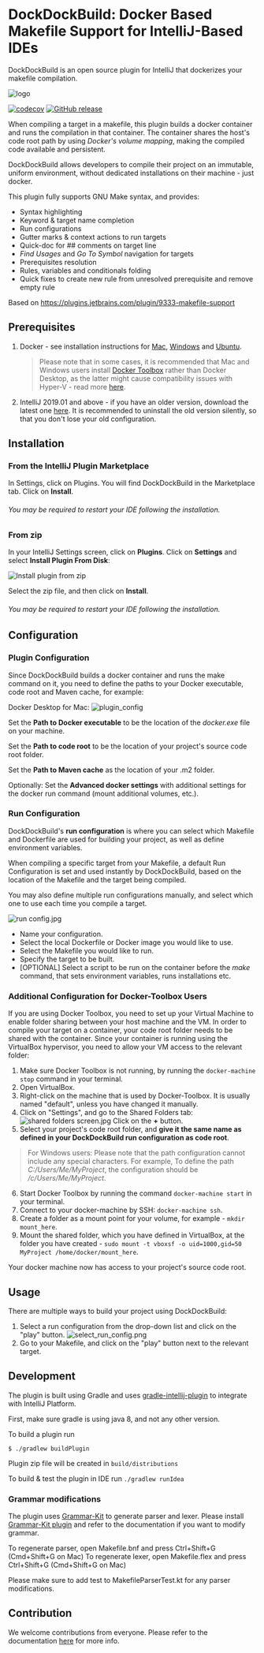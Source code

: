 DockDockBuild: Docker Based Makefile Support for IntelliJ-Based IDEs
====================================================================

DockDockBuild is an open source plugin for IntelliJ that dockerizes your makefile compilation.

![logo](https://github.com/intuit/DockDockBuild/blob/master/images/logo_banner.png?raw=true)

[![codecov](https://codecov.io/gh/intuit/DockDockBuild/branch/master/graph/badge.svg)](https://codecov.io/gh/intuit/DockDockBuild)
[![GitHub release](https://img.shields.io/github/release/intuit/DockDockBuild.svg)](https://github.com/intuit/DockDockBuild/releases)


When compiling a target in a makefile, this plugin builds a docker container and runs the compilation in that container. 
The container shares the host's code root path by using *Docker's volume mapping*, making the compiled code available and persistent. 
  
DockDockBuild allows developers to compile their project on an immutable, uniform environment, 
without dedicated installations on their machine - just docker.

This plugin fully supports GNU Make syntax, and provides:

 * Syntax highlighting
 * Keyword & target name completion
 * Run configurations
 * Gutter marks & context actions to run targets
 * Quick-doc for ## comments on target line
 * *Find Usages* and *Go To Symbol* navigation for targets
 * Prerequisites resolution
 * Rules, variables and conditionals folding
 * Quick fixes to create new rule from unresolved prerequisite and remove empty rule
  
Based on https://plugins.jetbrains.com/plugin/9333-makefile-support

Prerequisites
-------------
  1. Docker - see installation instructions for [Mac][Mac], [Windows][Windows] and [Ubuntu][Ubuntu].
      >Please note that in some cases, it is recommended that Mac and Windows users install [Docker Toolbox][Docker Toolbox] rather than Docker Desktop, as the latter might cause compatibility issues with Hyper-V - read more [here](https://docs.docker.com/docker-for-mac/docker-toolbox/).
  		
  2. IntelliJ 2019.01 and above - if you have an older version, download the latest one [here][intelliJ download]. It is recommended to uninstall the old version silently, so that you don't lose your old configuration.
  
Installation
------------
### From the IntelliJ Plugin Marketplace
In Settings, click on Plugins. You will find DockDockBuild in the Marketplace tab. 
Click on **Install**. 

###### You may be required to restart your IDE following the installation.
### From zip
In your IntelliJ Settings screen, click on **Plugins**. Click on **Settings** and select **Install Plugin From Disk**:
 
![Install plugin from zip](https://github.com/intuit/DockDockBuild/blob/master/images/install_from_zip.png?raw=true)

Select the zip file, and then click on **Install**. 

###### You may be required to restart your IDE following the installation.


Configuration
-------------
### Plugin Configuration
Since DockDockBuild builds a docker container and runs the make command on it, you need to define the paths to your Docker executable, code root and Maven cache, for example:

Docker Desktop for Mac:
![plugin_config](https://github.com/intuit/DockDockBuild/blob/master/images/plugin_config.png?raw=true)

Set the **Path to Docker executable** to be the location of the *docker.exe* file on your machine.

Set the **Path to code root** to be the location of your project's source code root folder.

Set the **Path to Maven cache** as the location of your .m2 folder.

Optionally: Set the **Advanced docker settings** with additional settings for the docker run command (mount additional volumes, etc.).

### Run Configuration
DockDockBuild's **run configuration** is where you can select which Makefile and Dockerfile are used for building your project, 
as well as define environment variables. 

When compiling a specific target from your Makefile, a default Run Configuration is set and used 
instantly by DockDockBuild, based on the location of the Makefile and the target being compiled.

You may also define multiple run configurations manually, and select which one to use each
time you compile a target.

![run config.jpg](https://github.com/intuit/DockDockBuild/blob/master/images/run_config.png?raw=true)


* Name your configuration.
* Select the local Dockerfile or Docker image you would like to use.
* Select the Makefile you would like to run.
* Specify the target to be built.
* [OPTIONAL] Select a script to be run on the container before the *make* command, that sets environment variables, 
runs installations etc.  

### Additional Configuration for Docker-Toolbox Users
If you are using Docker Toolbox, you need to set up your Virtual Machine to enable folder sharing between your host machine
and the VM.
In order to compile your target on a container, your code root folder needs to be shared with the container. 
Since your container is running using the VirtualBox hypervisor, you need to allow your VM access to the relevant folder:
1. Make sure Docker Toolbox is not running, by running the `docker-machine stop` command in your terminal.
2. Open VirtualBox.
3. Right-click on the machine that is used by Docker-Toolbox. It is usually named "default", unless you have changed it 
manually.
4. Click on "Settings", and go to the Shared Folders tab: ![shared folders screen.jpg](https://github.com/intuit/DockDockBuild/blob/master/images/vm_shared_folders_screen.JPG?raw=true)
Click on the **+** button.
5. Select your project's code root folder, and **give it the same name as defined in your DockDockBuild run configuration as code root**.
  > For Windows users:
 Please note that the path configuration cannot include any special characters. For example,
To define the path *C:/Users/Me/MyProject*, the configuration should be */c/Users/Me/MyProject*.
6. Start Docker Toolbox by running the command `docker-machine start` in your terminal.
7. Connect to your docker-machine by SSH: `docker-machine ssh`.
8. Create a folder as a mount point for your volume, for example - `mkdir mount_here`.
9. Mount the shared folder, which you have defined in VirtualBox, at the folder you have created - 
`sudo mount -t vboxsf -o uid=1000,gid=50 MyProject /home/docker/mount_here`.

Your docker machine now has access to your project's source code root. 

Usage
-----
There are multiple ways to build your project using DockDockBuild:

1. Select a run configuration from the drop-down list and click on the "play" button. ![select_run_config.png](https://github.com/intuit//DockDockBuild/blob/master/images/select_run_config.png?raw=true)
2. Go to your Makefile, and click on the "play" button next to the relevant target.

Development
--------------------------------------------

The plugin is built using Gradle and uses [gradle-intellij-plugin][gradle-intellij-plugin] to integrate with IntelliJ Platform.

First, make sure gradle is using java 8, and not any other version.

To build a plugin run

```
$ ./gradlew buildPlugin
```

Plugin zip file will be created in `build/distributions`

To build & test the plugin in IDE run `./gradlew runIdea`

### Grammar modifications

The plugin uses [Grammar-Kit][Grammar-Kit] to generate parser and lexer. Please install [Grammar-Kit plugin][Grammar-Kit plugin] and refer to the documentation if you want to modify grammar.

To regenerate parser, open Makefile.bnf and press Ctrl+Shift+G (Cmd+Shift+G on Mac)
To regenerate lexer, open Makefile.flex and press Ctrl+Shift+G (Cmd+Shift+G on Mac)

Please make sure to add test to MakefileParserTest.kt for any parser modifications.
 
Contribution
------------
We welcome contributions from everyone. Please refer to the documentation [here](.github/CONTRIBUTING.md) for more info.

[Mac]:https://docs.docker.com/docker-for-mac/install/
[Windows]:https://docs.docker.com/docker-for-windows/install/
[Ubuntu]:https://docs.docker.com/install/linux/docker-ee/ubuntu/
[Docker Toolbox]:https://docs.docker.com/toolbox/overview/

[intelliJ download]:https://www.jetbrains.com/idea/download
[gradle-intellij-plugin]:https://github.com/JetBrains/gradle-intellij-plugin
[Grammar-Kit]:https://github.com/jetbrains/grammar-kit
[Grammar-Kit plugin]:https://plugins.jetbrains.com/plugin/6606-grammar-kit
